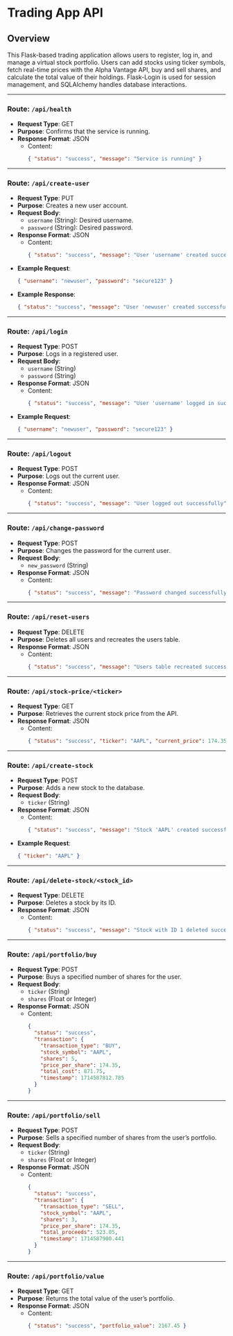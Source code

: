 # Trading App API

## Overview
This Flask-based trading application allows users to register, log in, and manage a virtual stock portfolio. Users can add stocks using ticker symbols, fetch real-time prices with the Alpha Vantage API, buy and sell shares, and calculate the total value of their holdings. Flask-Login is used for session management, and SQLAlchemy handles database interactions.

---

### Route: `/api/health`
- **Request Type**: GET  
- **Purpose**: Confirms that the service is running.  
- **Response Format**: JSON  
  - Content:  
    ```json
    { "status": "success", "message": "Service is running" }
    ```

---

### Route: `/api/create-user`
- **Request Type**: PUT  
- **Purpose**: Creates a new user account.  
- **Request Body**:  
  - `username` (String): Desired username.  
  - `password` (String): Desired password.  
- **Response Format**: JSON  
  - Content:  
    ```json
    { "status": "success", "message": "User 'username' created successfully" }
    ```  
- **Example Request**:  
    ```json
    { "username": "newuser", "password": "secure123" }
    ```  
- **Example Response**:  
    ```json
    { "status": "success", "message": "User 'newuser' created successfully" }
    ```

---

### Route: `/api/login`
- **Request Type**: POST  
- **Purpose**: Logs in a registered user.  
- **Request Body**:  
  - `username` (String)  
  - `password` (String)  
- **Response Format**: JSON  
  - Content:  
    ```json
    { "status": "success", "message": "User 'username' logged in successfully" }
    ```  
- **Example Request**:  
    ```json
    { "username": "newuser", "password": "secure123" }
    ```

---

### Route: `/api/logout`
- **Request Type**: POST  
- **Purpose**: Logs out the current user.  
- **Response Format**: JSON  
  - Content:  
    ```json
    { "status": "success", "message": "User logged out successfully" }
    ```

---

### Route: `/api/change-password`
- **Request Type**: POST  
- **Purpose**: Changes the password for the current user.  
- **Request Body**:  
  - `new_password` (String)  
- **Response Format**: JSON  
  - Content:  
    ```json
    { "status": "success", "message": "Password changed successfully" }
    ```

---

### Route: `/api/reset-users`
- **Request Type**: DELETE  
- **Purpose**: Deletes all users and recreates the users table.  
- **Response Format**: JSON  
  - Content:  
    ```json
    { "status": "success", "message": "Users table recreated successfully" }
    ```

---

### Route: `/api/stock-price/<ticker>`
- **Request Type**: GET  
- **Purpose**: Retrieves the current stock price from the API.  
- **Response Format**: JSON  
  - Content:  
    ```json
    { "status": "success", "ticker": "AAPL", "current_price": 174.35 }
    ```

---

### Route: `/api/create-stock`
- **Request Type**: POST  
- **Purpose**: Adds a new stock to the database.  
- **Request Body**:  
  - `ticker` (String)  
- **Response Format**: JSON  
  - Content:  
    ```json
    { "status": "success", "message": "Stock 'AAPL' created successfully" }
    ```  
- **Example Request**:  
    ```json
    { "ticker": "AAPL" }
    ```

---

### Route: `/api/delete-stock/<stock_id>`
- **Request Type**: DELETE  
- **Purpose**: Deletes a stock by its ID.  
- **Response Format**: JSON  
  - Content:  
    ```json
    { "status": "success", "message": "Stock with ID 1 deleted successfully" }
    ```

---

### Route: `/api/portfolio/buy`
- **Request Type**: POST  
- **Purpose**: Buys a specified number of shares for the user.  
- **Request Body**:  
  - `ticker` (String)  
  - `shares` (Float or Integer)  
- **Response Format**: JSON  
  - Content:  
    ```json
    {
      "status": "success",
      "transaction": {
        "transaction_type": "BUY",
        "stock_symbol": "AAPL",
        "shares": 5,
        "price_per_share": 174.35,
        "total_cost": 871.75,
        "timestamp": 1714587812.785
      }
    }
    ```

---

### Route: `/api/portfolio/sell`
- **Request Type**: POST  
- **Purpose**: Sells a specified number of shares from the user’s portfolio.  
- **Request Body**:  
  - `ticker` (String)  
  - `shares` (Float or Integer)  
- **Response Format**: JSON  
  - Content:  
    ```json
    {
      "status": "success",
      "transaction": {
        "transaction_type": "SELL",
        "stock_symbol": "AAPL",
        "shares": 3,
        "price_per_share": 174.35,
        "total_proceeds": 523.05,
        "timestamp": 1714587900.441
      }
    }
    ```

---

### Route: `/api/portfolio/value`
- **Request Type**: GET  
- **Purpose**: Returns the total value of the user’s portfolio.  
- **Response Format**: JSON  
  - Content:  
    ```json
    { "status": "success", "portfolio_value": 2167.45 }
    ```
